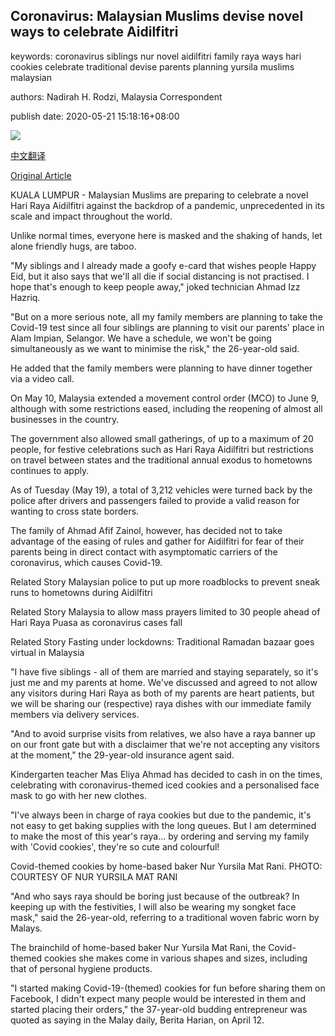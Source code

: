 ## Coronavirus: Malaysian Muslims devise novel ways to celebrate Aidilfitri

keywords: coronavirus siblings nur novel aidilfitri family raya ways hari cookies celebrate traditional devise parents planning yursila muslims malaysian

authors: Nadirah H. Rodzi, Malaysia Correspondent

publish date: 2020-05-21 15:18:16+08:00

![](https://www.straitstimes.com/sites/default/files/styles/x_large/public/articles/2020/05/21/yq-ahmadz-21052022.jpg?itok=85MrNkfW)

[中文翻译](Coronavirus%3A%20Malaysian%20Muslims%20devise%20novel%20ways%20to%20celebrate%20Aidilfitri_zh.md)

[Original Article](https://www.straitstimes.com/asia/se-asia/coronavirus-malaysian-muslims-devise-novel-ways-to-celebrate-hari-raya)

KUALA LUMPUR - Malaysian Muslims are preparing to celebrate a novel Hari Raya Aidilfitri against the backdrop of a pandemic, unprecedented in its scale and impact throughout the world.

Unlike normal times, everyone here is masked and the shaking of hands, let alone friendly hugs, are taboo.

"My siblings and I already made a goofy e-card that wishes people Happy Eid, but it also says that we'll all die if social distancing is not practised. I hope that's enough to keep people away," joked technician Ahmad Izz Hazriq.

"But on a more serious note, all my family members are planning to take the Covid-19 test since all four siblings are planning to visit our parents' place in Alam Impian, Selangor. We have a schedule, we won't be going simultaneously as we want to minimise the risk," the 26-year-old said.

He added that the family members were planning to have dinner together via a video call.

On May 10, Malaysia extended a movement control order (MCO) to June 9, although with some restrictions eased, including the reopening of almost all businesses in the country.

The government also allowed small gatherings, of up to a maximum of 20 people, for festive celebrations such as Hari Raya Aidilfitri but restrictions on travel between states and the traditional annual exodus to hometowns continues to apply.

As of Tuesday (May 19), a total of 3,212 vehicles were turned back by the police after drivers and passengers failed to provide a valid reason for wanting to cross state borders.

The family of Ahmad Afif Zainol, however, has decided not to take advantage of the easing of rules and gather for Aidilfitri for fear of their parents being in direct contact with asymptomatic carriers of the coronavirus, which causes Covid-19.

Related Story Malaysian police to put up more roadblocks to prevent sneak runs to hometowns during Aidilfitri

Related Story Malaysia to allow mass prayers limited to 30 people ahead of Hari Raya Puasa as coronavirus cases fall

Related Story Fasting under lockdowns: Traditional Ramadan bazaar goes virtual in Malaysia

"I have five siblings - all of them are married and staying separately, so it's just me and my parents at home. We've discussed and agreed to not allow any visitors during Hari Raya as both of my parents are heart patients, but we will be sharing our (respective) raya dishes with our immediate family members via delivery services.

"And to avoid surprise visits from relatives, we also have a raya banner up on our front gate but with a disclaimer that we're not accepting any visitors at the moment," the 29-year-old insurance agent said.

Kindergarten teacher Mas Eliya Ahmad has decided to cash in on the times, celebrating with coronavirus-themed iced cookies and a personalised face mask to go with her new clothes.

"I've always been in charge of raya cookies but due to the pandemic, it's not easy to get baking supplies with the long queues. But I am determined to make the most of this year's raya... by ordering and serving my family with 'Covid cookies', they're so cute and colourful\!



Covid-themed cookies by home-based baker Nur Yursila Mat Rani. PHOTO: COURTESY OF NUR YURSILA MAT RANI



"And who says raya should be boring just because of the outbreak? In keeping up with the festivities, I will also be wearing my songket face mask," said the 26-year-old, referring to a traditional woven fabric worn by Malays.

The brainchild of home-based baker Nur Yursila Mat Rani, the Covid-themed cookies she makes come in various shapes and sizes, including that of personal hygiene products.

"I started making Covid-19-(themed) cookies for fun before sharing them on Facebook, I didn't expect many people would be interested in them and started placing their orders," the 37-year-old budding entrepreneur was quoted as saying in the Malay daily, Berita Harian, on April 12.